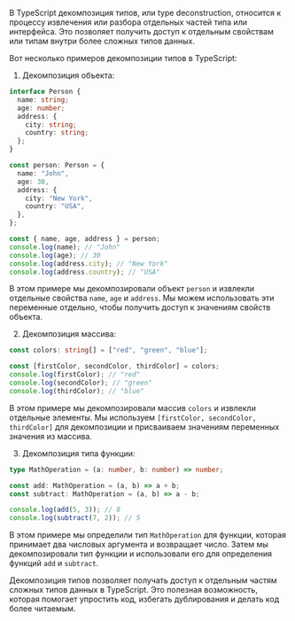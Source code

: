 В TypeScript декомпозиция типов, или type deconstruction, относится к процессу извлечения или разбора отдельных частей типа или интерфейса. Это позволяет получить доступ к отдельным свойствам или типам внутри более сложных типов данных.

Вот несколько примеров декомпозиции типов в TypeScript:

1. Декомпозиция объекта:
```typescript
interface Person {
  name: string;
  age: number;
  address: {
    city: string;
    country: string;
  };
}

const person: Person = {
  name: "John",
  age: 30,
  address: {
    city: "New York",
    country: "USA",
  },
};

const { name, age, address } = person;
console.log(name); // "John"
console.log(age); // 30
console.log(address.city); // "New York"
console.log(address.country); // "USA"
```
В этом примере мы декомпозировали объект `person` и извлекли отдельные свойства `name`, `age` и `address`. Мы можем использовать эти переменные отдельно, чтобы получить доступ к значениям свойств объекта.

2. Декомпозиция массива:
```typescript
const colors: string[] = ["red", "green", "blue"];

const [firstColor, secondColor, thirdColor] = colors;
console.log(firstColor); // "red"
console.log(secondColor); // "green"
console.log(thirdColor); // "blue"
```
В этом примере мы декомпозировали массив `colors` и извлекли отдельные элементы. Мы используем `[firstColor, secondColor, thirdColor]` для декомпозиции и присваиваем значениям переменных значения из массива.

3. Декомпозиция типа функции:
```typescript
type MathOperation = (a: number, b: number) => number;

const add: MathOperation = (a, b) => a + b;
const subtract: MathOperation = (a, b) => a - b;

console.log(add(5, 3)); // 8
console.log(subtract(7, 2)); // 5
```
В этом примере мы определили тип `MathOperation` для функции, которая принимает два числовых аргумента и возвращает число. Затем мы декомпозировали тип функции и использовали его для определения функций `add` и `subtract`.

Декомпозиция типов позволяет получать доступ к отдельным частям сложных типов данных в TypeScript. Это полезная возможность, которая помогает упростить код, избегать дублирования и делать код более читаемым.